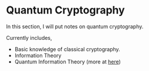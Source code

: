 # Quantum Cryptography

In this section, I will put notes on quantum cryptography.

Currently includes,

- Basic knowledge of classical cryptography.
- Information Theory
- Quantum Information Theory (more at [here](../Quantum%20Theories))
